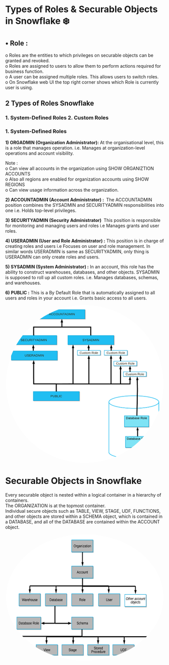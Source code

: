 # Types of Roles & Securable Objects in Snowflake  ❄️

## •	Role :

 o	Roles are the entities to which privileges on securable objects can be granted and revoked.<br>
 o	Roles are assigned to users to allow them to perform actions required for business function.<br>
 o	A user can be assigned multiple roles. This  allows users to switch roles.<br>
 o	On Snowflake web UI the top right corner shows which Role is currently user is using.<br>


## 2 Types of Roles Snowflake 

### 1. System-Defined Roles     2. Custom Roles

### 1. System-Defined Roles

<b> 1) ORGADMIN (Organization Administrator):</b> At the organisational level, this is a role that manages operation. i.e. Manages at organization-level operations and account visibility.

Note :<br>
       o Can view all accounts in the organization using SHOW ORGANIZTION ACCOUNTS <br>
       o Also all regions are enabled for organization accounts using SHOW REGIONS <br>
       o Can view usage information across the organization.<br>

<b> 2) ACCOUNTADMIN (Account Administrator) : </b> The ACCOUNTADMIN position combines the SYSADMIN and SECURITYADMIN responsibilities into one i.e. Holds top-level privileges.

<b> 3) SECURITYADMIN (Security Administrator)  </b> This position is responsible for monitoring and managing users and roles i.e Manages grants and user roles.

<b> 4) USERADMIN (User and Role Administrator) :</b> This position is in charge of creating roles and users i.e Focuses on user and role management.
In similar words USERADMIN is same as SECURITYADMIN, only thing is USERADMIN can only create roles and users.

<b> 5) SYSADMIN (System Administrator) :</b> In an account, this role has the ability to construct warehouses, databases, and other objects. SYSADMIN is supposed to roll up all custom roles. i.e. Manages databases, schemas, and warehouses.

<b> 6) PUBLIC :</b> This is a By Default Role that is automatically assigned to all users and roles in your account i.e. Grants basic access to all users.

<div align="center">
<img align="center" alt="Snowflake" src="https://github.com/urja2001/Snowflake-Complete-Notes-HandsOn/blob/8410a1f983eef712c2ee6e9b24653760e25c5653/Chapter%2000%20-%20Architecture%20of%20%20Snowflake/pics/RBAC2.jpg" width="500" height="500" style="border-radius:50%">
</div>

# Securable Objects in Snowflake

Every securable object is nested within a logical container in a hierarchy of containers. <br>
The ORGANIZATION is at the topmost container.<br>
Individual secure objects such as TABLE, VIEW, STAGE, UDF, FUNCTIONS, and other objects are stored within a SCHEMA object, which is contained in a DATABASE, and all of the DATABASE are contained within the ACCOUNT object.<br>

<div align="center">
<img align="center" alt="Snowflake" src="https://github.com/urja2001/Snowflake-Complete-Notes-HandsOn/blob/5968fd74abd7acf8503602f3dbccce0a5ffd719b/Chapter%2000%20-%20Architecture%20of%20%20Snowflake/pics/RBAC3.jpg" width="500" height="400" style="border-radius:50%">
</div>
